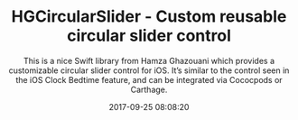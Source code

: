 ---
title: "HGCircularSlider - Custom reusable circular slider control"
subtitle: "This is a nice Swift library from Hamza Ghazouani which provides a customizable circular slider control for iOS. It’s similar to the control seen in the iOS Clock Bedtime feature, and can be integrated via Cococpods or Carthage."
tags: ["library","iOS"]
link: "https://github.com/HamzaGhazouani/HGCircularSlider/blob/master/README.md"
date: "2017-09-25 08:08:20"
---